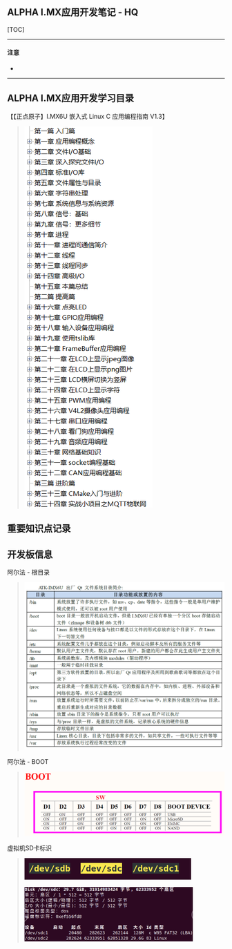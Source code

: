 ## ALPHA I.MX应用开发笔记 - HQ

[TOC]

------

#### 注意

- 

------

## ALPHA I.MX应用开发学习目录

【【正点原子】I.MX6U 嵌入式 Linux C 应用编程指南 V1.3】

> ![image-20220411111811796](assets/image-20220411111811796.png)





## 重要知识点记录



















## 开发板信息

阿尔法 - 根目录

> <img src="assets/image-20220301155923179.png" alt="image-20220301155923179" style="zoom: 50%;" />

阿尔法 - BOOT

> <img src="assets/image-20220228223345256.png" alt="image-20220228223345256" style="zoom:67%;" />

虚拟机SD卡标识

> ![image-20220228223407208](assets/image-20220228223407208.png)
>
> <img src="assets/image-20220301155812277.png" alt="image-20220301155812277" style="zoom:50%;" />













































































































































